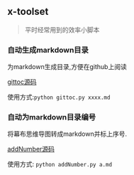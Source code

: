 ## x-toolset

> 平时经常用到的效率小脚本

### 自动生成markdown目录

为markdown生成目录,方便在github上阅读

[gittoc源码](/lib/gittoc.py)

使用方式:`python gittoc.py xxxx.md`

### 自动为markdown目录编号

将幕布思维导图转成markdown并标上序号. 

[addNumber源码](/lib/addNumber.py)

使用方式: `python addNumber.py a.md`
